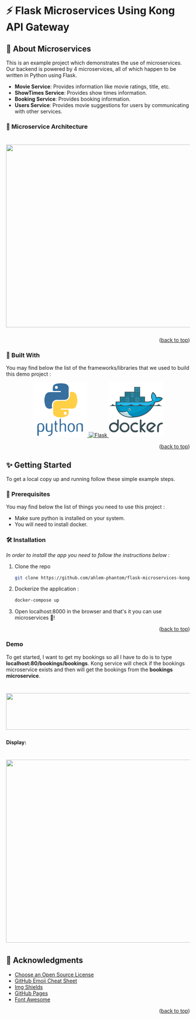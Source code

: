 # ⚡ Flask Microservices Using Kong API Gateway

<!-- ABOUT THE PROJECT -->
## 📃 About Microservices
This is an example project which demonstrates the use of microservices. Our backend is powered by 4 microservices, all of which happen to be written in Python using 
Flask.

 * **Movie Service**: Provides information like movie ratings, title, etc.
 * **ShowTimes Service**: Provides show times information.
 * **Booking Service**: Provides booking information. 
 * **Users Service**: Provides movie suggestions for users by communicating with other services.

### 📐 Microservice Architecture 

<div align="center">
  <h1>
<img src="https://user-images.githubusercontent.com/78981558/190873129-e39b4b09-ea70-4361-891c-2632d485756e.png" width="700" height="500">
</h1>
</div>

<p align="right">(<a href="#top">back to top</a>)</p>

### 🚀 Built With

You may find below the list of the frameworks/libraries that we used to build this demo project :
<br/>


  <div align="center">
	
   <a href="https://www.python.org/">
    <img src="https://github.com/devicons/devicon/blob/master/icons/python/python-original-wordmark.svg" title="Python" alt="Python" width="150" height="150"/>
  </a>
      <a href="https://flask.palletsprojects.com/en/2.1.x/">
    <img src="https://user-images.githubusercontent.com/78981558/177000805-0c23d775-7133-4dc9-b476-8826e3a6cda3.png" title="Flask" alt="Flask" width="150" height="150"/>
  </a>
        <a href="https://flask.palletsprojects.com/en/2.1.x/">
    <img src="https://github.com/devicons/devicon/blob/master/icons/docker/docker-original-wordmark.svg" title="Docker" alt="Docker" width="150" height="150"/>
  </a>
  </div>
  
<p align="right">(<a href="#top">back to top</a>)</p>



<!-- GETTING STARTED -->
## ✨ Getting Started
To get a local copy up and running follow these simple example steps.

### 🚧 Prerequisites

You may find below the list of things you need to use this project :
* Make sure python is installed on your system.
* You will need to install docker.

### 🛠 Installation

_In order to install the app you need to follow the instructions below :_

1. Clone the repo
   ```sh
   git clone https://github.com/ahlem-phantom/flask-microservices-kong.git
   ```
2. Dockerize the application :
   ```sh
   docker-compose up 
   ```

4. Open localhost:8000 in the browser and that's it you can use microservices 🎉!

 

<p align="right">(<a href="#top">back to top</a>)</p>

### Demo
To get started, I want to get my bookings so all I have to do is to type  **localhost:80/bookings/bookings**. Kong service will check if the bookings microservice exists and then will get the bookings from the **bookings microservice**.
<div align="left">
  <h1>
<img src="https://user-images.githubusercontent.com/78981558/190874075-c32a5c09-3de2-41ca-a96e-6ace8240ce99.png" width="700" height="100">
</h1>
</div>

**Display:**
<div align="left">
  <h1>
<img src="https://user-images.githubusercontent.com/78981558/190874055-51072df5-8ef5-4038-81b4-dc58dbf24469.png" width="700" height="500">
</h1>
</div>




<!-- ACKNOWLEDGMENTS -->
## 🙌 Acknowledgments

* [Choose an Open Source License](https://choosealicense.com)
* [GitHub Emoji Cheat Sheet](https://www.webpagefx.com/tools/emoji-cheat-sheet)
* [Img Shields](https://shields.io)
* [GitHub Pages](https://pages.github.com)
* [Font Awesome](https://fontawesome.com)

<p align="right">(<a href="#top">back to top</a>)</p>



<!-- MARKDOWN LINKS & IMAGES -->
<!-- https://www.markdownguide.org/basic-syntax/#reference-style-links -->

